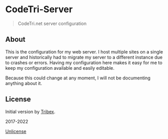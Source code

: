 # CodeTri-Server

> CodeTri.net server configuration

## About

This is the configuration for my web server. I host multiple sites on a single
server and historically had to migrate my server to a different instance
due to crashes or errors. Having my configuration here makes it easy for me
to keep my configuration available and easily editable.

Because this could change at any moment, I will not be documenting anything
about it.

## License

Initial version by [Tribex](https://github.com/Tribex).

2017-2022

[Unlicense](LICENSE)
